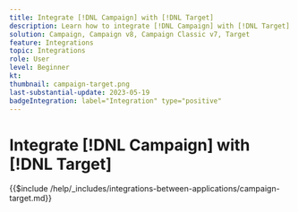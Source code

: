 ```yaml
---
title: Integrate [!DNL Campaign] with [!DNL Target]
description: Learn how to integrate [!DNL Campaign] with [!DNL Target].
solution: Campaign, Campaign v8, Campaign Classic v7, Target
feature: Integrations
topic: Integrations
role: User
level: Beginner
kt:
thumbnail: campaign-target.png
last-substantial-update: 2023-05-19
badgeIntegration: label="Integration" type="positive"
---
```


# Integrate [!DNL Campaign] with [!DNL Target]

{{$include /help/_includes/integrations-between-applications/campaign-target.md}}
